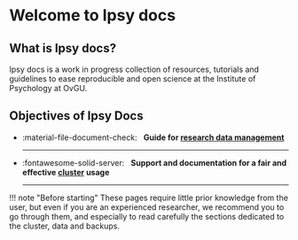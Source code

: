 # Welcome to Ipsy docs

## What is Ipsy docs?

Ipsy docs is a work in progress collection of resources, tutorials and guidelines to ease reproducible and open science at the Institute of Psychology at OvGU. 

## Objectives of Ipsy Docs

<div class="grid cards" markdown>

-   :material-file-document-check:  &nbsp; __Guide for [research data management]__

    ---

-   :fontawesome-solid-server:  &nbsp; __Support and documentation for a fair and effective [cluster] usage__

    ---

</div>

[research data management]: open-science/research-data-management/getting-started/
[cluster]: cluster

!!! note "Before starting"
    These pages require little prior knowledge from the user, but even if you are an experienced researcher, we recommend you to go through them, and especially to read carefully the sections dedicated to the cluster, data and backups.


